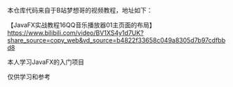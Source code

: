 本仓库代码来自于B站梦想哥的视频教程，地址如下：

【JavaFX实战教程16QQ音乐播放器01主页面的布局】 https://www.bilibili.com/video/BV1XS4y1d7UK?share_source=copy_web&vd_source=b4822f33658c049a8305d7b97cdfbbd8


本人学习JavaFX的入门项目

仅供学习和参考
